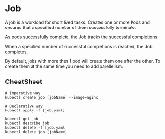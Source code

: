 # Job

A job is a workload for short lived tasks. Creates one
or more Pods and ensures that a specified number of them
successfully terminate.

As pods successfully complete, the Job tracks the successful
completions

When a specified number of successful completions is reached,
the Job completes.

By default, jobs with more then 1 pod will create them
one after the other. To create them at the same time you need to add parellelism.

## CheatSheet

```shell
# Imperative way
kubectl create job [jobName] --image=nginx

# Declarative way
kubectl apply -f [job.yaml]

kubectl get job
kubectl describe job
kubectl delete -f [job.yaml]
kubectl delete job [jobName]
```
